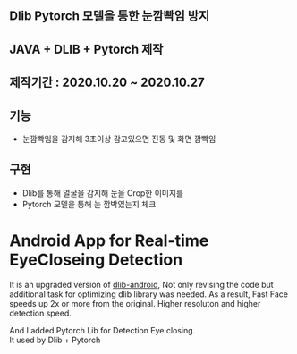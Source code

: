 

## Dlib Pytorch 모델을 통한 눈깜빡임 방지
## JAVA + DLIB + Pytorch 제작
## 제작기간 : 2020.10.20 ~ 2020.10.27

## 기능
- 눈깜빡임을 감지해 3초이상 감고있으면 진동 및 화면 깜빡임

## 구현
- Dlib를 통해 얼굴을 감지해 눈을 Crop한 이미지를 
- Pytorch 모델을 통해 눈 깜박였는지 체크 


# Android App for Real-time EyeCloseing Detection

It is an upgraded version of [dlib-android](https://github.com/tzutalin/dlib-android), Not only revising the code but additional task for optimizing dlib library was needed. 
As a result, Fast Face speeds up 2x or more from the original. Higher resoluton and higher detection speed.<br />

And I added Pytorch Lib for Detection Eye closing.<br />
It used by Dlib + Pytorch<br />
<br />
